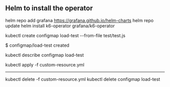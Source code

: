 
Helm to install the operator
--------------------------


helm repo add grafana https://grafana.github.io/helm-charts
helm repo update
helm install k6-operator grafana/k6-operator




kubectl create configmap load-test --from-file test/test.js

$ configmap/load-test created

kubectl describe configmap load-test

kubectl apply -f custom-resource.yml

----------------------------------------
kubectl delete -f custom-resource.yml
kubectl delete configmap load-test

